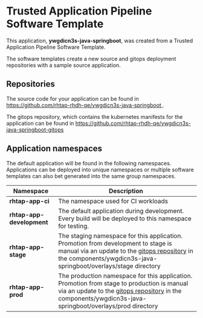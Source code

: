 # Trusted Application Pipeline Software Template

This application, **ywgdicn3s-java-springboot**, was created from a Trusted Application Pipeline Software Template.

The software templates create a new source and gitops deployment repositories with a sample source application. 

## Repositories

The source code for your application can be found in [https://github.com/rhtap-rhdh-qe/ywgdicn3s-java-springboot ](https://github.com/rhtap-rhdh-qe/ywgdicn3s-java-springboot ).
 
The gitops repository, which contains the kubernetes manifests for the application can be found in 
[https://github.com/rhtap-rhdh-qe/ywgdicn3s-java-springboot-gitops ](https://github.com/rhtap-rhdh-qe/ywgdicn3s-java-springboot-gitops ) 

## Application namespaces 

The default application will be found in the following namespaces. Applications can be deployed into unique namespaces or multiple software templates can also bet generated into the same group namespaces.  

|  Namespace   |  Description   |  
| -------- | -------- |
| **rhtap-app-ci** | The namespace used for CI workloads |
| **rhtap-app-development** | The default application during development. Every build will be deployed to this namespace for testing. |
| **rhtap-app-stage** | The staging namespace for this application. Promotion from development to stage is manual via an update to the [gitops repository](https://github.com/rhtap-rhdh-qe/ywgdicn3s-java-springboot-gitops ) in the components/ywgdicn3s-java-springboot/overlays/stage directory |
| **rhtap-app-prod** | The production namespace for this application. Promotion from stage to production is manual via an update to the [gitops repository](https://github.com/rhtap-rhdh-qe/ywgdicn3s-java-springboot-gitops ) in the components/ywgdicn3s-java-springboot/overlays/prod directory |